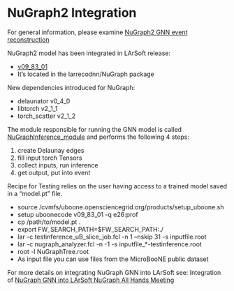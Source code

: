 # NuGraph2 Integration

For general information, please examine [NuGraph2 GNN event reconstruction](https://larsoft.org/nugraph-gnn/)

NuGraph2 model has been integrated in LArSoft release:
- [v09_83_01](https://github.com/LArSoft/larsoft/releases/tag/v09_83_01)
- It’s located in the larrecodnn/NuGraph package

New dependencies introduced for NuGraph:
* delaunator v0_4_0
* libtorch v2_1_1
* torch_scatter v2_1_2

The module responsible for running the GNN model is called 
[NuGraphInference_module](https://github.com/LArSoft/larrecodnn/blob/develop/larrecodnn/NuGraph/NuGraphInference_module.cc)
 and performs the following 4 steps:
1. create Delaunay edges
2. fill input torch Tensors
3. collect inputs, run inference
4. get output, put into event

Recipe for Testing relies on the user having access to a trained model saved in a “model.pt” file.

* source /cvmfs/uboone.opensciencegrid.org/products/setup_uboone.sh
* setup uboonecode v09_83_01 -q e26:prof
* cp /path/to/model.pt .
* export FW_SEARCH_PATH=$FW_SEARCH_PATH:./
* lar -c testinference_uB_slice_job.fcl -n 1 –nskip 31 -s inputfile.root
* lar -c nugraph_analyzer.fcl -n -1 -s inputfile_*-testinference.root
* root -l NuGraphTree.root
* As input file you can use files from the MicroBooNE public dataset

For more details on integrating NuGraph GNN into LArSoft see: Integration of [NuGraph GNN into LArSoft NuGraph All Hands Meeting](https://indico.fnal.gov/event/63378/contributions/284872/attachments/175295/237766/NuGraph-LArSoft-AllHands.pdf)
